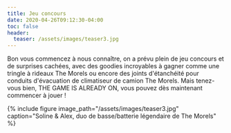```yaml
---
title: Jeu concours
date: 2020-04-26T09:12:30-04:00
toc: false
header:
  teaser: /assets/images/teaser3.jpg
---
```

Bon vous commencez à nous connaître, on a prévu plein de jeu concours et de surprises cachées, avec des goodies incroyables à gagner comme une tringle à rideaux The Morels ou encore des joints d'étanchéité pour conduits d'évacuation de climatiseur de camion The Morels. Mais tenez-vous bien, THE GAME IS ALREADY ON, vous pouvez dès maintenant commencer à jouer !

{% include figure image_path="/assets/images/teaser3.jpg" caption="Soline & Alex, duo de basse/batterie légendaire de The Morels" %}
